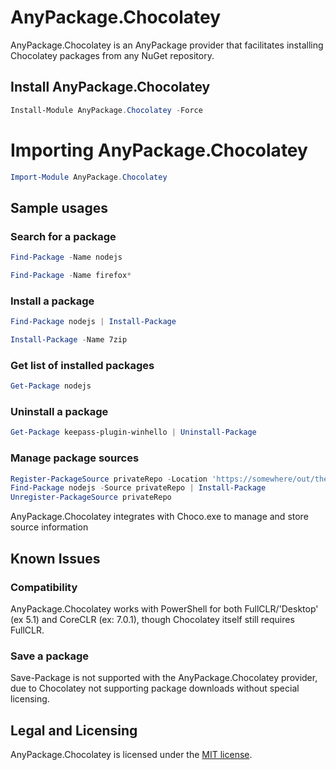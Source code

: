 # AnyPackage.Chocolatey
AnyPackage.Chocolatey is an AnyPackage provider that facilitates installing Chocolatey packages from any NuGet repository.

## Install AnyPackage.Chocolatey
```PowerShell
Install-Module AnyPackage.Chocolatey -Force
```

# Importing AnyPackage.Chocolatey
```PowerShell
Import-Module AnyPackage.Chocolatey
```

## Sample usages

### Search for a package
```PowerShell
Find-Package -Name nodejs

Find-Package -Name firefox*
```

### Install a package
```PowerShell
Find-Package nodejs | Install-Package

Install-Package -Name 7zip
```

### Get list of installed packages
```PowerShell
Get-Package nodejs
```

### Uninstall a package
```PowerShell
Get-Package keepass-plugin-winhello | Uninstall-Package
```

### Manage package sources
```PowerShell
Register-PackageSource privateRepo -Location 'https://somewhere/out/there/api/v2/'
Find-Package nodejs -Source privateRepo | Install-Package
Unregister-PackageSource privateRepo
```
AnyPackage.Chocolatey integrates with Choco.exe to manage and store source information

## Known Issues
### Compatibility
AnyPackage.Chocolatey works with PowerShell for both FullCLR/'Desktop' (ex 5.1) and CoreCLR (ex: 7.0.1), though Chocolatey itself still requires FullCLR.

### Save a package
Save-Package is not supported with the AnyPackage.Chocolatey provider, due to Chocolatey not supporting package downloads without special licensing.

## Legal and Licensing
AnyPackage.Chocolatey is licensed under the [MIT license](./LICENSE.txt).
